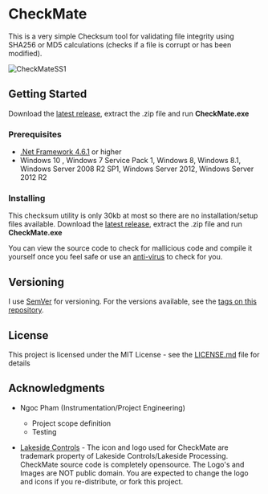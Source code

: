 # CheckMate

This is a very simple Checksum tool for validating file integrity using SHA256 or MD5 calculations (checks if a file is corrupt or has been modified).

![CheckMateSS1](https://github.com/glennlopez/Lakeside.CheckMate/blob/master/CheckMate/CheckMate/screenshots/3.PNG?raw=true)

## Getting Started

Download the [latest release](https://github.com/glennlopez/Lakeside.CheckMate/releases), extract the .zip file and run **CheckMate.exe**

### Prerequisites

 - [.Net Framework 4.6.1](https://www.microsoft.com/en-us/download/details.aspx?id=49981) or higher
 - Windows 10 , Windows 7 Service Pack 1, Windows 8, Windows 8.1, Windows Server 2008 R2 SP1, Windows Server 2012, Windows Server 2012 R2

### Installing

This checksum utility is only 30kb at most so there are no installation/setup files available. Download the [latest release](https://github.com/glennlopez/Lakeside.CheckMate/releases), extract the .zip file and run **CheckMate.exe**

You can view the source code to check for mallicious code and compile it yourself once you feel safe or use an [anti-virus](https://www.virustotal.com/#/home/upload) to check for you. 

## Versioning

I use [SemVer](http://semver.org/) for versioning. For the versions available, see the [tags on this repository](https://github.com/glennlopez/Lakeside.CheckMate/tags). 

## License

This project is licensed under the MIT License - see the [LICENSE.md](https://github.com/glennlopez/Lakeside.CheckMate/blob/master/LICENSE) file for details

## Acknowledgments

* Ngoc Pham (Instrumentation/Project Engineering)
   - Project scope definition
   - Testing

* [Lakeside Controls](http://Lakesidecontrols.ca) - The icon and logo used for CheckMate are trademark property of Lakeside Controls/Lakeside Processing. CheckMate source code is completely opensource. The Logo's and Images are NOT public domain. You are expected to change the logo and icons if you re-distribute, or fork this project.
